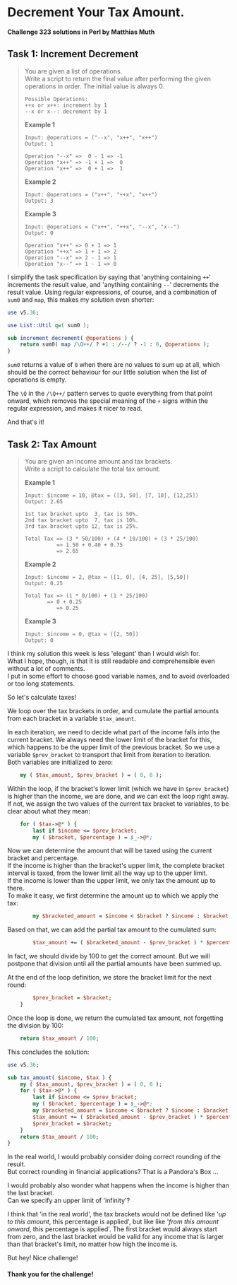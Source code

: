 # Decrement Your Tax Amount.

**Challenge 323 solutions in Perl by Matthias Muth**

## Task 1: Increment Decrement

> You are given a list of operations.<br/>
> Write a script to return the final value after performing the given operations in order. The initial value is always 0.<br/>
> ```text
> Possible Operations:
> ++x or x++: increment by 1
> --x or x--: decrement by 1
>```
> 
> **Example 1**
>
> ```text
> Input: @operations = ("--x", "x++", "x++")
> Output: 1
>
> Operation "--x" =>  0 - 1 => -1
> Operation "x++" => -1 + 1 =>  0
> Operation "x++" =>  0 + 1 =>  1
>```
> 
>**Example 2**
> 
>```text
> Input: @operations = ("x++", "++x", "x++")
> Output: 3
> ```
>
> **Example 3**
>
> ```text
>Input: @operations = ("x++", "++x", "--x", "x--")
> Output: 0
> 
> Operation "x++" => 0 + 1 => 1
>Operation "++x" => 1 + 1 => 2
> Operation "--x" => 2 - 1 => 1
> Operation "x--" => 1 - 1 => 0
> ```


I simplify the task specification by saying that
'anything containing `++`' increments the result value,
and 'anything containing `--`' decrements the result value.
Using regular expressions, of course,
and a combination of `sum0` and `map`,
this makes my solution even shorter:  

```perl
use v5.36;

use List::Util qw( sum0 );

sub increment_decrement( @operations ) {
    return sum0( map /\Q++/ ? +1 : /--/ ? -1 : 0, @operations );
}
```
`sum0` returns a value of `0` when there are no values to sum up at all,
which should be the correct behaviour for our little solution
when the list of operations is empty.

The `\Q` in the `/\Q++/` pattern serves to quote everything
from that point onward,
which removes the special meaning of the `+` signs
within the regular expression, and makes it nicer to read.

And that's it! 

## Task 2: Tax Amount

> You are given an income amount and tax brackets.<br/>
> Write a script to calculate the total tax amount.
>
> **Example 1**
>
> ```text
> Input: $income = 10, @tax = ([3, 50], [7, 10], [12,25])
> Output: 2.65
>
> 1st tax bracket upto  3, tax is 50%.
> 2nd tax bracket upto  7, tax is 10%.
> 3rd tax bracket upto 12, tax is 25%.
>
> Total Tax => (3 * 50/100) + (4 * 10/100) + (3 * 25/100)
>           => 1.50 + 0.40 + 0.75
>           => 2.65
>```
> 
>**Example 2**
> 
>```text
> Input: $income = 2, @tax = ([1, 0], [4, 25], [5,50])
> Output: 0.25
> 
>Total Tax => (1 * 0/100) + (1 * 25/100)
>        => 0 + 0.25
>           => 0.25
>    ```
>
> **Example 3**
>
> ```text
>Input: $income = 0, @tax = ([2, 50])
> Output: 0
> ```

I think my solution this week is less 'elegant' than I would wish for.<br/>
What I hope, though, is that it is still readable and comprehensible
even without a lot of comments.<br/>
I put in some effort to choose good variable names,
and to avoid overloaded or too long statements.

So let's calculate taxes!

We loop over the tax brackets in order,
and cumulate the partial amounts from each bracket in a variable `$tax_amount`.

In each iteration, we need to decide what part of the income
falls into the current bracket.
We always need the lower limit of the bracket for this,
which happens to be the upper limit of the previous bracket.
So we use a variable `$prev_bracket`
to transport that limit from iteration to iteration.<br/>
Both variables are initialized to zero:

```perl
    my ( $tax_amount, $prev_bracket ) = ( 0, 0 );
```

Within the loop, if the bracket's lower limit
(which we have in `$prev_bracket`) is higher than the income,
we are done, and we can exit the loop right away.<br/>
If not, we assign the two values of the current tax bracket to variables,
to be clear about what they mean:

```perl
    for ( $tax->@* ) {
        last if $income <= $prev_bracket;
        my ( $bracket, $percentage ) = $_->@*;
```

Now we can determine the amount that will be taxed
using the current bracket and percentage.<br/>
If the income is higher than the bracket's upper limit,
the complete bracket interval is taxed,
from the lower limit all the way up to the upper limit.<br/>
If the income is lower than the upper limit,
we only tax the amount up to there.<br/>
To make it easy,
we first determine the amount up to which we apply the tax:

```perl
        my $bracketed_amount = $income < $bracket ? $income : $bracket;
```

Based on that, we can add the partial tax amount to the cumulated sum:

```perl
        $tax_amount += ( $bracketed_amount - $prev_bracket ) * $percentage;
```

In fact, we should divide by 100 to get the correct amount.
But we will postpone that division
until all the partial amounts have been summed up.

At the end of the loop definition,
we store the bracket limit for the next round:

```perl
        $prev_bracket = $bracket;
    }
```

Once the loop is done, we return the cumulated tax amount,
not forgetting the division by 100:

```perl
    return $tax_amount / 100;
```

This concludes the solution:

```perl
use v5.36;

sub tax_amount( $income, $tax ) {
    my ( $tax_amount, $prev_bracket ) = ( 0, 0 );
    for ( $tax->@* ) {
        last if $income <= $prev_bracket;
        my ( $bracket, $percentage ) = $_->@*;
        my $bracketed_amount = $income < $bracket ? $income : $bracket;
        $tax_amount += ( $bracketed_amount - $prev_bracket ) * $percentage;
        $prev_bracket = $bracket;
    }
    return $tax_amount / 100;
}
```

In the real world, I would probably consider
doing correct rounding of the result.<br/>
But correct rounding in financial applications? That is a Pandora's Box ...

I would probably also wonder what happens
when the income is higher than the last bracket.<br/>
Can we specify an upper limit of 'infinity'?

I think that 'in the real world',
the tax brackets would not be defined like
'*up to this amount*, this percentage is applied',
but like like
'*from this amount onward*, this percentage is applied'.
The first bracket would always start from zero,
and the last bracket would be valid for any income
that is larger than that bracket's limit,
no matter how high the income is.

But hey! Nice challenge! 

#### **Thank you for the challenge!**
